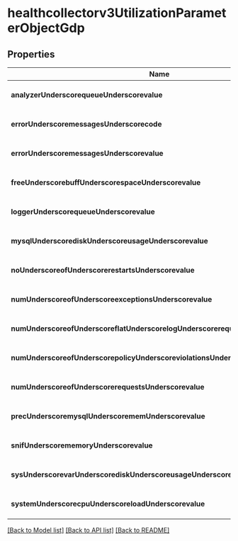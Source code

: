 # healthcollectorv3UtilizationParameterObjectGdp

## Properties
Name | Type | Description | Notes
------------ | ------------- | ------------- | -------------
**analyzerUnderscorequeueUnderscorevalue** | **integer** |  | [optional] [default to null]
**errorUnderscoremessagesUnderscorecode** | **integer** |  | [optional] [default to null]
**errorUnderscoremessagesUnderscorevalue** | **string** |  | [optional] [default to null]
**freeUnderscorebuffUnderscorespaceUnderscorevalue** | **integer** |  | [optional] [default to null]
**loggerUnderscorequeueUnderscorevalue** | **integer** |  | [optional] [default to null]
**mysqlUnderscorediskUnderscoreusageUnderscorevalue** | **integer** |  | [optional] [default to null]
**noUnderscoreofUnderscorerestartsUnderscorevalue** | **integer** |  | [optional] [default to null]
**numUnderscoreofUnderscoreexceptionsUnderscorevalue** | **integer** |  | [optional] [default to null]
**numUnderscoreofUnderscoreflatUnderscorelogUnderscorerequestsUnderscorevalue** | **integer** |  | [optional] [default to null]
**numUnderscoreofUnderscorepolicyUnderscoreviolationsUnderscorevalue** | **integer** |  | [optional] [default to null]
**numUnderscoreofUnderscorerequestsUnderscorevalue** | **integer** |  | [optional] [default to null]
**precUnderscoremysqlUnderscorememUnderscorevalue** | **integer** |  | [optional] [default to null]
**snifUnderscorememoryUnderscorevalue** | **integer** |  | [optional] [default to null]
**sysUnderscorevarUnderscorediskUnderscoreusageUnderscorevalue** | **integer** |  | [optional] [default to null]
**systemUnderscorecpuUnderscoreloadUnderscorevalue** | **integer** |  | [optional] [default to null]

[[Back to Model list]](../README.md#documentation-for-models) [[Back to API list]](../README.md#documentation-for-api-endpoints) [[Back to README]](../README.md)


